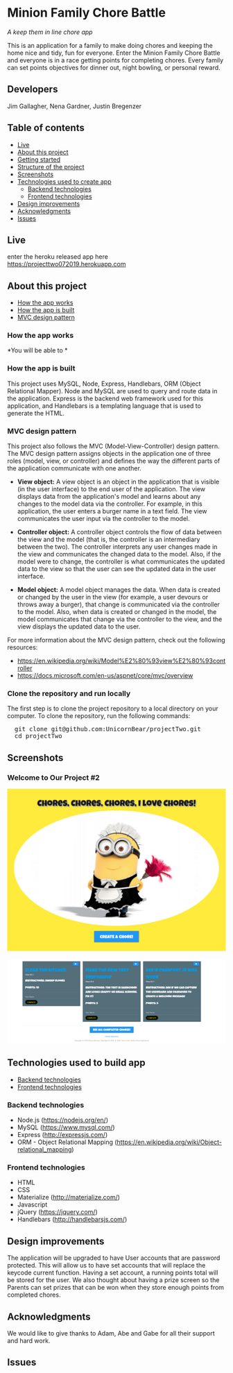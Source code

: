 # Minion Family Chore Battle
*A keep them in line chore app*

This is an application for a family to make doing chores and keeping the home nice and tidy, fun for everyone.  Enter the Minion Family Chore Battle and everyone is in a race getting points for completing chores.  Every family can set points objectives for dinner out, night bowling, or personal reward.   

## Developers
 Jim Gallagher, Nena Gardner, Justin Bregenzer

## Table of contents
  * [Live](#live)
  * [About this project](#about-this-project)
  * [Getting started](#getting-started)
  * [Structure of the project](#structure-of-project)
  * [Screenshots](#screenshots)
  * [Technologies used to create app](#technologies-used)
  	* [Backend technologies](#Backend)
  	* [Frontend technologies](#Frontend)
  * [Design improvements](#design-improvements)
  * [Acknowledgments](#Acknowledgments)
  * [Issues](#Issues)

## <a name="live"></a>Live
   enter the heroku released app here https://projecttwo072019.herokuapp.com

## <a name="about-this-project"></a> About this project

  * [How the app works](#how-app-works)
  * [How the app is built](#how-the-app-is-built)
  * [MVC design pattern](#about-mvc)
 
### <a name="how-app-works"></a> How the app works
*You will be able to *

### <a name="how-the-app-is-built"></a> How the app is built
This project uses MySQL, Node, Express, Handlebars, ORM (Object Relational Mapper). Node and MySQL are used to query and route data in the application. Express is the backend web framework used for this application, and Handlebars is a templating language that is used to generate the HTML.

### <a name="about-mvc"></a> MVC design pattern
This project also follows the MVC (Model-View-Controller) design pattern. The MVC design pattern assigns objects in the application one of three roles (model, view, or controller) and defines the way the different parts of the application communicate with one another.

  * <b>View object:</b>
  A view object is an object in the application that is visible (in the user interface) to the end user of the application. The view displays data from the application's model and learns about any changes to the model data via the controller. For example, in this application, the user enters a burger name in a text field. The view communicates the user input via the controller to the model.

  * <b>Controller object:</b>
  A controller object controls the flow of data between the view and the model (that is, the controller is an intermediary between the two). The controller interprets any user changes made in the view and communicates the changed data to the model. Also, if the model were to change, the controller is what communicates the updated data to the view so that the user can see the updated data in the user interface.

  * <b>Model object:</b>
  A model object manages the data. When data is created or changed by the user in the view (for example, a user devours or throws away a burger), that change is communicated via the controller to the model. Also, when data is created or changed in the model, the model communicates that change via the controller to the view, and the view displays the updated data to the user.

For more information about the MVC design pattern, check out the following resources:
  * https://en.wikipedia.org/wiki/Model%E2%80%93view%E2%80%93controller
  * https://docs.microsoft.com/en-us/aspnet/core/mvc/overview


### <a name="clone-repository"></a> Clone the repository and run locally
The first step is to clone the project repository to a local directory on your computer. To clone the repository, run the following commands:
<pre>
  git clone git@github.com:UnicornBear/projectTwo.git
  cd projectTwo
</pre>

## <a name="screenshots"></a> Screenshots

### Welcome to Our Project #2
<img src="https://github.com/UnicornBear/projectTwo/blob/master/public/images/readMe_One.PNG?raw=true">
<br>
<br>
<img src="https://github.com/UnicornBear/projectTwo/blob/master/public/images/readMe_Two.PNG?raw=true">


## <a name="technologies-used"></a> Technologies used to build app
* [Backend technologies](#Backend)
* [Frontend technologies](#Frontend)

### <a name ="Backend"></a> Backend technologies
* Node.js (https://nodejs.org/en/)
* MySQL (https://www.mysql.com/)
* Express (http://expressjs.com/)
* ORM - Object Relational Mapping (https://en.wikipedia.org/wiki/Object-relational_mapping)

### <a name="Frontend"></a> Frontend technologies
* HTML
* CSS
* Materialize (http://materialize.com/)
* Javascript
* jQuery (https://jquery.com/)
* Handlebars (http://handlebarsjs.com/)


## <a name="design-improvements"></a> Design improvements
The application will be upgraded to have User accounts that are password protected.  This will allow us to have set accounts that will replace the keycode current function.  Having a set account, a running points total will be stored for the user.   We also thought about having a prize screen so the Parents can set prizes that can be won when they store enough points from completed chores.   

## <a name="Acknowledgments"></a> Acknowledgments 
We would like to give thanks to Adam, Abe and Gabe for all their support and hard work.  

## <a name ="Issues"></a> Issues
